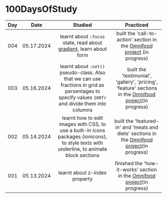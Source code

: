 # 100DaysOfStudy

| Day |    Date    |                                                                      Studied                                                                     |                                                                                      Practiced                                                                                      |
|:---:|:----------:|:------------------------------------------------------------------------------------------------------------------------------------------------:|:-----------------------------------------------------------------------------------------------------------------------------------------------------------------------------------:|
| 004 | 05.17.2024 | learnt about `:focus` state, read about [gradient]([url](https://doka.guide/css/linear-gradient/)), learn about form                                                                               | built the 'call-to-action' section in the [Omnifood project](https://github.com/anna0211/html-css-course/tree/main/07-Omnifood-Desktop) (in progress)                                                                                                            |
| 003 | 05.16.2024 | learnt about `:not()` pseudo-class. Also that we can use fractions in grid as persentages to specify values `100fr` and divide them into columns | built the 'testimonial', 'gallery', 'pricing', 'feature' sections in the [Omnifood project](https://github.com/anna0211/html-css-course/tree/main/07-Omnifood-Desktop)(in progress) |
| 002 | 05.14.2024 | learnt how to edit images with CSS, to use a built-in icons packages (ionicons), to style texts with underline, to animate block sections        | built the 'featured-in' and 'meals and diets' sections in the [Omnifood project](https://github.com/anna0211/html-css-course/tree/main/07-Omnifood-Desktop)(in progress)            |
| 001 | 05.13.2024 | learnt about z-index property                                                                                                                    | finished the 'how-it-works' section in the [Omnifood project](https://github.com/anna0211/html-css-course/tree/main/07-Omnifood-Desktop)(in progress)                               |
